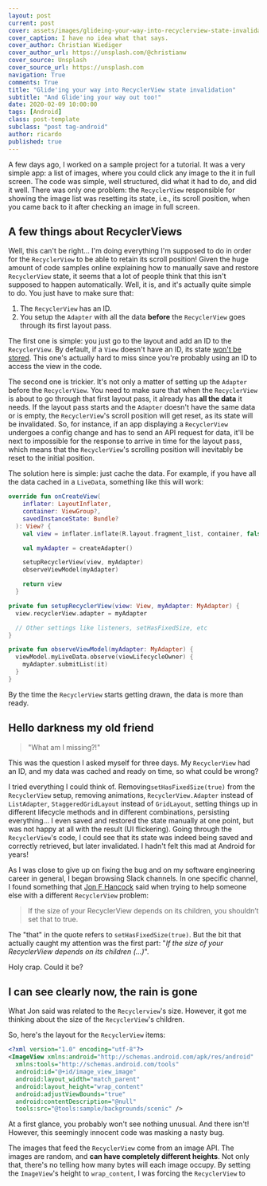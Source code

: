 ```yaml
---
layout: post
current: post
cover: assets/images/glideing-your-way-into-recyclerview-state-invalidation.jpg
cover_caption: I have no idea what that says.
cover_author: Christian Wiediger
cover_author_url: https://unsplash.com/@christianw
cover_source: Unsplash
cover_source_url: https://unsplash.com
navigation: True
comments: True
title: "Glide'ing your way into RecyclerView state invalidation"
subtitle: "And Glide'ing your way out too!"
date: 2020-02-09 10:00:00
tags: [Android]
class: post-template
subclass: "post tag-android"
author: ricardo
published: true
---
```


A few days ago, I worked on a sample project for a tutorial. It was a very simple app: a list of images, where you could click any image to the it in full screen. The code was simple, well structured, did what it had to do, and did it well. There was only one problem: the `RecyclerView` responsible for showing the image list was resetting its state, i.e., its scroll position, when you came back to it after checking an image in full screen.

## A few things about RecyclerViews

Well, this can't be right... I'm doing everything I'm supposed to do in order for the `RecyclerView` to be able to retain its scroll position! Given the huge amount of code samples online explaining how to manually save and restore `RecyclerView` state, it seems that a lot of people think that this isn't supposed to happen automatically. Well, it is, and it's actually quite simple to do. You just have to make sure that:

1. The `RecyclerView` has an ID.
2. You setup the `Adapter` with all the data **before** the `RecyclerView` goes through its first layout pass.

The first one is simple: you just go to the layout and add an ID to the `RecyclerView`. By default, if a `View` doesn't have an ID, its state [won't be stored](https://android.googlesource.com/platform/frameworks/base/+/refs/heads/android10-c2f2-release/core/java/android/view/View.java#20264). This one's actually hard to miss since you're probably using an ID to access the view in the code.

The second one is trickier. It's not only a matter of setting up the `Adapter` before the `RecyclerView`. You need to make sure that when the `RecyclerView` is about to go through that first layout pass, it already has **all the data** it needs. If the layout pass starts and the `Adapter` doesn't have the same data or is empty, the `RecyclerView`'s scroll position will get reset, as its state will be invalidated. So, for instance, if an app displaying a `RecyclerView` undergoes a config change and has to send an API request for data, it'll be next to impossible for the response to arrive in time for the layout pass, which means that the `RecyclerView`'s scrolling position will inevitably be reset to the initial position.

The solution here is simple: just cache the data. For example, if you have all the data cached in a `LiveData`, something like this will work:

```Kotlin
override fun onCreateView(
    inflater: LayoutInflater,
    container: ViewGroup?,
    savedInstanceState: Bundle?
  ): View? {
    val view = inflater.inflate(R.layout.fragment_list, container, false)

    val myAdapter = createAdapter()

    setupRecyclerView(view, myAdapter)
    observeViewModel(myAdapter)

    return view
  }

private fun setupRecyclerView(view: View, myAdapter: MyAdapter) {
  view.recyclerView.adapter = myAdapter

  // Other settings like listeners, setHasFixedSize, etc
}

private fun observeViewModel(myAdapter: MyAdapter) {
  viewModel.myLiveData.observe(viewLifecycleOwner) {
    myAdapter.submitList(it)
  }
}
```

By the time the `RecyclerView` starts getting drawn, the data is more than ready.

## Hello darkness my old friend

> "What am I missing?!"

This was the question I asked myself for three days. My `RecyclerView` had an ID, and my data was cached and ready on time, so what could be wrong?

I tried everything I could think of. Removing`setHasFixedSize(true)` from the `RecyclerView` setup, removing animations, `RecyclerView.Adapter` instead of `ListAdapter`, `StaggeredGridLayout` instead of `GridLayout`, setting things up in different lifecycle methods and in different combinations, persisting everything... I even saved and restored the state manually at one point, but was not happy at all with the result (UI flickering). Going through the `RecyclerView`'s code, I could see that its state was indeed being saved and correctly retrieved, but later invalidated. I hadn't felt this mad at Android for years!

As I was close to give up on fixing the bug and on my software engineering career in general, I began browsing Slack channels. In one specific channel, I found something that [Jon F Hancock](https://twitter.com/JonFHancock) said when trying to help someone else with a different `RecyclerView` problem:

> If the size of your RecyclerView depends on its children, you shouldn’t set that to true.

The "that" in the quote refers to `setHasFixedSize(true)`. But the bit that actually caught my attention was the first part: "_If the size of your RecyclerView depends on its children (...)_".

Holy crap. Could it be?

## I can see clearly now, the rain is gone

What Jon said was related to the `Recyclerview`'s size. However, it got me thinking about the size of the `RecyclerView`'s children.

So, here's the layout for the `RecyclerView` items:

```xml
<?xml version="1.0" encoding="utf-8"?>
<ImageView xmlns:android="http://schemas.android.com/apk/res/android"
  xmlns:tools="http://schemas.android.com/tools"
  android:id="@+id/image_view_image"
  android:layout_width="match_parent"
  android:layout_height="wrap_content"
  android:adjustViewBounds="true"
  android:contentDescription="@null"
  tools:src="@tools:sample/backgrounds/scenic" />
```

At a first glance, you probably won't see nothing unusual. And there isn't! However, this seemingly innocent code was masking a nasty bug.

The images that feed the `RecyclerView` come from an image API. The images are random, and **can have completely different heights**. Not only that, there's no telling how many bytes will each image occupy. By setting the `ImageView`'s height to `wrap_content`, I was forcing the `RecyclerView` to

<!-- Works with placeholder -->
